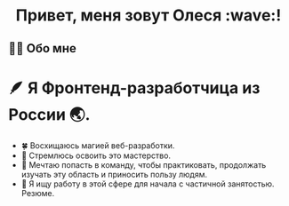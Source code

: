 <h1 align="center">Привет, меня зовут Олеся :wave:!</h1>

## :woman_technologist: Обо мне
# :feather: Я Фронтенд-разработчица из России :earth_asia:.

 * :four_leaf_clover: Восхищаюсь магией веб-разработки.
 * :compass: Стремлюсь освоить это мастерство.
 * :butterfly: Мечтаю попасть в команду, чтобы практиковать, продолжать изучать эту область и приносить пользу людям.
 * :mag_right: Я ищу работу в этой сфере для начала с частичной занятостью. <a style="text-decoration: none;" href="https://hh.ru/applicant/resumes/view?resume=4a98014fff0cde01000039ed1f414136306f4d)https://hh.ru/applicant/resumes/view?resume=4a98014fff0cde01000039ed1f414136306f4d" target="_blank">Резюме.</a>  
